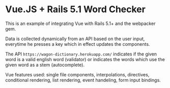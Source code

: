 # Vue.JS + Rails 5.1 Word Checker

This is an example of integrating Vue with Rails 5.1+ and the webpacker gem.

Data is collected dynamically from an API based on the user input, everytime he presses a key which in effect updates the components.

The API `https://wagon-dictionary.herokuapp.com/` indicates if the given word is a valid english word (validator) or indicates the words which use the given word as a stem (autocomplete).

Vue features used: single file components, interpolations, directives, conditional rendering, list rendering, event handeling, form input bindings.
